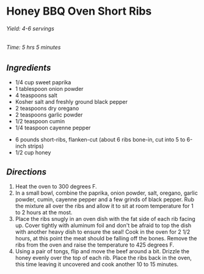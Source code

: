 # Honey BBQ Oven Short Ribs

###### Yield:  4-6 servings
###### Time:   5 hrs 5 minutes

##   *Ingredients*
- 1/4 cup sweet paprika
- 1 tablespoon onion powder
- 4 teaspoons salt
- Kosher salt and freshly ground black pepper
- 2 teaspoons dry oregano
- 2 teaspoons garlic powder
- 1/2 teaspoon cumin
- 1/4 teaspoon cayenne pepper
<!---->
- 6 pounds short-ribs, flanken-cut (about 6 ribs bone-in, cut into 5 to 6-inch strips)
- 1/2 cup honey

##      *Directions*
1. Heat the oven to 300 degrees F.
2. In a small bowl, combine the paprika, onion powder, salt, oregano, garlic powder, cumin,
    cayenne pepper and a few grinds of black pepper. Rub the mixture all over the ribs and allow it to 
    sit at room temperature for 1 to 2 hours at the most.
3. Place the ribs snugly in an oven dish with the fat side of each rib facing up. Cover tightly with 
    aluminum foil and don't be afraid to top the dish with another heavy dish to ensure the seal! 
    Cook in the oven for 2 1/2 hours, at this point the meat should be falling off the bones. 
    Remove the ribs from the oven and raise the temperature to 425 degrees F.
4. Using a pair of tongs, flip and move the beef around a bit. Drizzle the honey evenly over 
    the top of each rib. Place the ribs back in the oven, this time leaving it uncovered and 
    cook another 10 to 15 minutes.